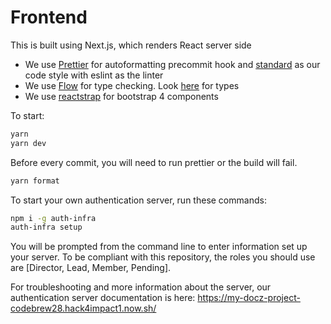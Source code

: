 # Frontend

This is built using Next.js, which renders React server side

- We use [Prettier](https://prettier.io/) for autoformatting precommit hook and [standard](https://github.com/standard/standard) as our code style with eslint as the linter
- We use [Flow](https://flow.org) for type checking. Look [here](https://flow.org/en/docs/types/) for types
- We use [reactstrap](https://reactstrap.github.io/) for bootstrap 4 components

To start:

```sh
yarn
yarn dev
```

Before every commit, you will need to run prettier or the build will fail.

```sh
yarn format
```

To start your own authentication server, run these commands:
```sh 
npm i -g auth-infra 
auth-infra setup
```

You will be prompted from the command line to enter information set up your server. To be compliant with this repository, the roles you should use are [Director, Lead, Member, Pending]. 

For troubleshooting and more information about the server, our authentication server documentation is here: https://my-docz-project-codebrew28.hack4impact1.now.sh/ 

